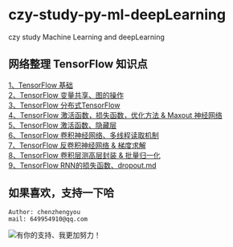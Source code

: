 # czy-study-py-ml-deepLearning

czy study Machine Learning and deepLearning

## 网络整理 TensorFlow 知识点
[1、TensorFlow 基础](基础.md)               
[2、TensorFlow 变量共享、图的操作](note-bok/md/变量共享、图的操作.md)           
[3、TensorFlow 分布式TensorFlow](note-bok/md/分布式TensorFlow.md)           
[4、TensorFlow 激活函数，损失函数，优化方法 & Maxout 神经网络](note-bok/md/激活函数、神经网络.md)       
[5、TensorFlow 激活函数、隐藏层](note-bok/md/激活函数、隐藏层.md)          
[6、TensorFlow 卷积神经网络、多线程读取机制](note-bok/md/卷积神经网络、多线程读取机制.md)          
[7、TensorFlow 反卷积神经网络 & 梯度求解](note-bok/md/反卷积神经网络、梯度求解.md)          
[8、TensorFlow 卷积层测高层封装 & 批量归一化](note-bok/md/卷积层测高层封装、批量归一化.md)          
[9、TensorFlow RNN的损失函数、dropout.md](note-bok/md/RNN的损失函数、dropout.md)           


## 如果喜欢，支持一下哈

    Author: chenzhengyou
    mail: 649954910@qq.com

![](https://github.com/andyczy/czy-study-deepLearning/blob/master/vxz.jpg "有你的支持、我更加努力！")
